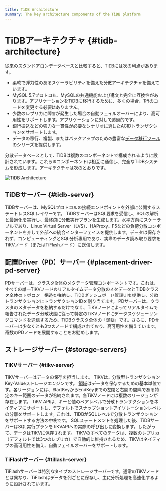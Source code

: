 ```yaml
---
title: TiDB Architecture
summary: The key architecture components of the TiDB platform
---
```


# TiDBアーキテクチャ {#tidb-architecture}

従来のスタンドアロンデータベースと比較すると、TiDBには次の利点があります。

-   柔軟で弾力性のあるスケーラビリティを備えた分散アーキテクチャを備えています。
-   MySQL 5.7プロトコル、MySQLの共通機能および構文と完全に互換性があります。アプリケーションをTiDBに移行するために、多くの場合、1行のコードを変更する必要はありません。
-   少数のレプリカに障害が発生した場合の自動フェイルオーバーにより、高可用性をサポートします。アプリケーションに対して透過的です。
-   銀行振込などの強力な一貫性が必要なシナリオに適したACIDトランザクションをサポートします。
-   データの移行、複製、またはバックアップのための豊富な[データ移行ツール](/migration-overview.md)のシリーズを提供します。

分散データベースとして、TiDBは複数のコンポーネントで構成されるように設計されています。これらのコンポーネントは相互に通信し、完全なTiDBシステムを形成します。アーキテクチャは次のとおりです。

![TiDB Architecture](https://download.pingcap.com/images/docs/tidb-architecture-v3.1.png)

## TiDBサーバー {#tidb-server}

TiDBサーバーは、MySQLプロトコルの接続エンドポイントを外部に公開するステートレスSQLレイヤーです。 TiDBサーバーはSQL要求を受信し、SQLの解析と最適化を実行し、最終的に分散実行プランを生成します。水平方向にスケーラブルであり、Linux Virtual Server（LVS）、HAProxy、F5などの負荷分散コンポーネントを介して外部への統合インターフェイスを提供します。データは保存されず、コンピューティングとSQL分析専用であり、実際のデータ読み取り要求をTiKVノード（またはTiFlashノード）に送信します。

## 配置Driver（PD）サーバー {#placement-driver-pd-server}

PDサーバーは、クラスタ全体のメタデータ管理コンポーネントです。これは、すべての単一TiKVノードのリアルタイムデータ分散のメタデータとTiDBクラスタ全体のトポロジー構造を格納し、TiDBダッシュボード管理UIを提供し、分散トランザクションにトランザクションIDを割り当てます。 PDサーバーは、クラスタのメタデータを格納するだけでなく、TiKVノードによってリアルタイムで報告されたデータ分散状態に従って特定のTiKVノードにデータスケジューリングコマンドを送信するため、TiDBクラスタ全体の「頭脳」です。さらに、PDサーバーは少なくとも3つのノードで構成されており、高可用性を備えています。奇数のPDノードを展開することをお勧めします。

## ストレージサーバー {#storage-servers}

### TiKVサーバー {#tikv-server}

TiKVサーバーはデータの保存を担当します。 TiKVは、分散型トランザクションKey-Valueストレージエンジンです。 [領域](/glossary.md#regionpeerraft-group)はデータを保存するための基本単位です。各リージョンには、StartKeyからEndKeyまでの左閉と右開の間隔である特定のキー範囲のデータが格納されます。各TiKVノードには複数のリージョンが存在します。 TiKV APIは、キーと値のペアレベルで分散トランザクションをネイティブにサポートし、デフォルトでスナップショットアイソレーションレベルの分離をサポートします。これは、TiDBがSQLレベルで分散トランザクションをサポートする方法の中核です。 SQLステートメントを処理した後、TiDBサーバーはSQL実行プランをTiKVAPIへの実際の呼び出しに変換します。したがって、データはTiKVに保存されます。 TiKVのすべてのデータは、複数のレプリカ（デフォルトでは3つのレプリカ）で自動的に維持されるため、TiKVはネイティブの高可用性を備え、自動フェイルオーバーをサポートします。

### TiFlashサーバー {#tiflash-server}

TiFlashサーバーは特別なタイプのストレージサーバーです。通常のTiKVノードとは異なり、TiFlashはデータを列ごとに保存し、主に分析処理を高速化するように設計されています。
